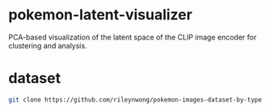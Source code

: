 # pokemon-latent-visualizer
PCA-based visualization of the latent space of the CLIP image encoder for clustering and analysis.

# dataset
```bash
git clone https://github.com/rileynwong/pokemon-images-dataset-by-type
```
